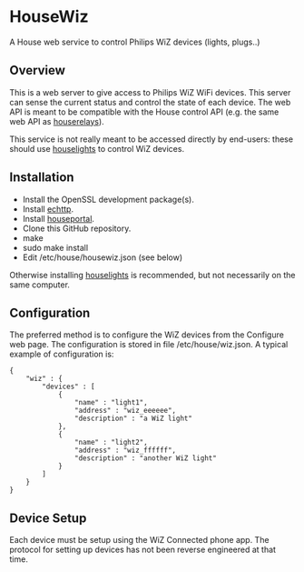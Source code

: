 # HouseWiz
A House web service to control Philips WiZ devices (lights, plugs..)
## Overview
This is a web server to give access to Philips WiZ WiFi devices. This server can sense the current status and control the state of each device. The web API is meant to be compatible with the House control API (e.g. the same web API as [houserelays](https://github.com/pascal-fb-martin/houserelays)).

This service is not really meant to be accessed directly by end-users: these should use [houselights](https://github.com/pascal-fb-martin/houselights) to control WiZ devices.
## Installation
* Install the OpenSSL development package(s).
* Install [echttp](https://github.com/pascal-fb-martin/echttp).
* Install [houseportal](https://github.com/pascal-fb-martin/houseportal).
* Clone this GitHub repository.
* make
* sudo make install
* Edit /etc/house/housewiz.json (see below)

Otherwise installing [houselights](https://github.com/pascal-fb-martin/houselights) is recommended, but not necessarily on the same computer.
## Configuration
The preferred method is to configure the WiZ devices from the Configure web page.
The configuration is stored in file /etc/house/wiz.json. A typical example of configuration is:
```
{
    "wiz" : {
        "devices" : [
            {
                "name" : "light1",
                "address" : "wiz_eeeeee",
                "description" : "a WiZ light"
            },
            {
                "name" : "light2",
                "address" : "wiz_ffffff",
                "description" : "another WiZ light"
            }
        ]
    }
}
```
## Device Setup
Each device must be setup using the WiZ Connected phone app. The protocol for setting up devices has not been reverse engineered at that time.

